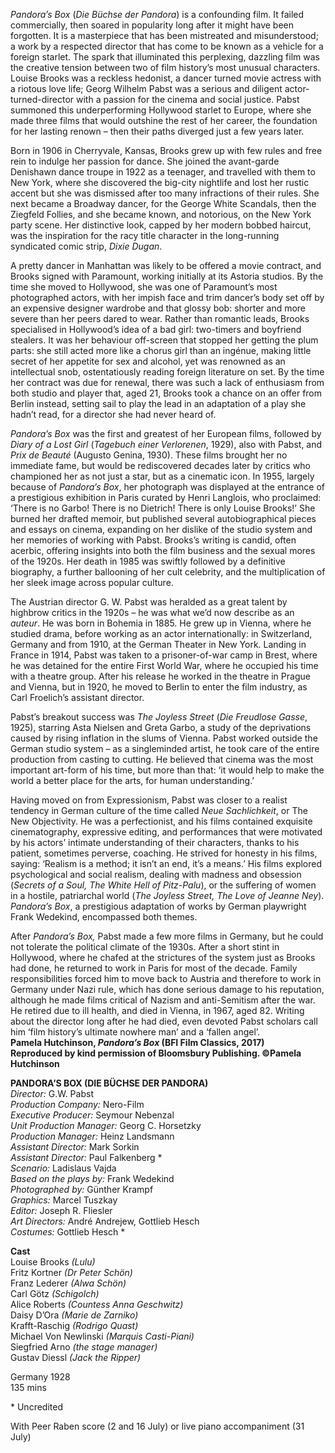 
_Pandora’s Box_ (_Die Büchse der Pandora_) is a confounding film. It failed commercially, then soared in popularity long after it might have been forgotten. It is a masterpiece that has been mistreated and misunderstood; a work by a respected director that has come to be known as a vehicle for a foreign starlet. The spark that illuminated this perplexing, dazzling film was the creative tension between two of film history’s most unusual characters. Louise Brooks was a reckless hedonist, a dancer turned movie actress with a riotous love life; Georg Wilhelm Pabst was a serious and diligent actor-turned-director with a passion for the cinema and social justice. Pabst summoned this underperforming Hollywood starlet to Europe, where she made three films that would outshine the rest of her career, the foundation for her lasting renown – then their paths diverged just a few years later.

Born in 1906 in Cherryvale, Kansas, Brooks grew up with few rules and free rein to indulge her passion for dance. She joined the avant-garde Denishawn dance troupe in 1922 as a teenager, and travelled with them to New York, where she discovered the big-city nightlife and lost her rustic accent but she was dismissed after too many infractions of their rules. She next became a Broadway dancer, for the George White Scandals, then the Ziegfeld Follies, and she became known, and notorious, on the New York party scene. Her distinctive look, capped by her modern bobbed haircut, was the inspiration for the racy title character in the long-running syndicated comic strip, _Dixie Dugan_.

A pretty dancer in Manhattan was likely to be offered a movie contract, and Brooks signed with Paramount, working initially at its Astoria studios. By the time she moved to Hollywood, she was one of Paramount’s most photographed actors, with her impish face and trim dancer’s body set off by an expensive designer wardrobe and that glossy bob: shorter and more severe than her peers dared to wear. Rather than romantic leads, Brooks specialised in Hollywood’s idea of a bad girl: two-timers and boyfriend stealers. It was her behaviour off-screen that stopped her getting the plum parts: she still acted more like a chorus girl than an ingénue, making little secret of her appetite for sex and alcohol, yet was renowned as an intellectual snob, ostentatiously reading foreign literature on set. By the time her contract was due for renewal, there was such a lack of enthusiasm from both studio and player that, aged 21, Brooks took a chance on an offer from Berlin instead, setting sail to play the lead in an adaptation of a play she hadn’t read, for a director she had never heard of.

_Pandora’s Box_ was the first and greatest of her European films, followed by _Diary of a Lost Girl_ (_Tagebuch einer Verlorenen_, 1929), also with Pabst, and _Prix de Beauté_ (Augusto Genina, 1930). These films brought her no immediate fame, but would be rediscovered decades later by critics who championed her as not just a star, but as a cinematic icon. In 1955, largely because of _Pandora’s Box_, her photograph was displayed at the entrance of a prestigious exhibition in Paris curated by Henri Langlois, who proclaimed: ‘There is no Garbo! There is no Dietrich! There is only Louise Brooks!’ She burned her drafted memoir, but published several autobiographical pieces and essays on cinema, expanding on her dislike of the studio system and her memories of working with Pabst. Brooks’s writing is candid, often acerbic, offering insights into both the film business and the sexual mores of the 1920s. Her death in 1985 was swiftly followed by a definitive biography, a further ballooning of her cult celebrity, and the multiplication of her sleek image across popular culture.

The Austrian director G. W. Pabst was heralded as a great talent by highbrow critics in the 1920s – he was what we’d now describe as an _auteur_. He was born in Bohemia in 1885. He grew up in Vienna, where he studied drama, before working as an actor internationally: in Switzerland, Germany and from 1910, at the German Theater in New York. Landing in France in 1914, Pabst was taken to a prisoner-of-war camp in Brest, where he was detained for the entire First World War, where he occupied his time with a theatre group. After his release he worked in the theatre in Prague and Vienna, but in 1920, he moved to Berlin to enter the film industry, as Carl Froelich’s assistant director.

Pabst’s breakout success was _The Joyless Street_ (_Die Freudlose Gasse_, 1925), starring Asta Nielsen and Greta Garbo, a study of the deprivations caused by rising inflation in the slums of Vienna. Pabst worked outside the German studio system – as a singleminded artist, he took care of the entire production from casting to cutting. He believed that cinema was the most important art-form of his time, but more than that: ‘it would help to make the world a better place for the arts, for human understanding.’

Having moved on from Expressionism, Pabst was closer to a realist tendency in German culture of the time called _Neue Sachlichkeit_, or The New Objectivity. He was a perfectionist, and his films contained exquisite cinematography, expressive editing, and performances that were motivated by his actors’ intimate understanding of their characters, thanks to his patient, sometimes perverse, coaching. He strived for honesty in his films, saying: ‘Realism is a method; it isn’t an end, it’s a means.’ His films explored psychological and social realism, dealing with madness and obsession (_Secrets of a Soul, The White Hell of Pitz-Palu_), or the suffering of women in a hostile, patriarchal world (_The Joyless Street, The Love of Jeanne Ney_). _Pandora’s Box_, a prestigious adaptation of works by German playwright Frank Wedekind, encompassed both themes.

After _Pandora’s Box,_ Pabst made a few more films in Germany, but he could not tolerate the political climate of the 1930s. After a short stint in Hollywood, where he chafed at the strictures of the system just as Brooks had done, he returned to work in Paris for most of the decade. Family responsibilities forced him to move back to Austria and therefore to work in Germany under Nazi rule, which has done serious damage to his reputation, although he made films critical of Nazism and anti-Semitism after the war. He retired due to ill health, and died in Vienna, in 1967, aged 82. Writing about the director long after he had died, even devoted Pabst scholars call him ‘film history’s ultimate nowhere man’ and a ‘fallen angel’.  
**Pamela Hutchinson, _Pandora’s Box_ (BFI Film Classics, 2017)  
Reproduced by kind permission of Bloomsbury Publishing. ©Pamela Hutchinson**
<br>

**PANDORA’S BOX (DIE BÜCHSE DER PANDORA)**  
_Director:_ G.W. Pabst  
_Production Company:_ Nero-Film  
_Executive Producer:_ Seymour Nebenzal  
_Unit Production Manager:_ Georg C. Horsetzky  
_Production Manager:_ Heinz Landsmann  
_Assistant Director:_ Mark Sorkin  
_Assistant Director:_ Paul Falkenberg *  
_Scenario:_ Ladislaus Vajda  
_Based on the plays by:_ Frank Wedekind  
_Photographed by:_ Günther Krampf  
_Graphics:_ Marcel Tuszkay  
_Editor:_ Joseph R. Fliesler  
_Art Directors:_ André Andrejew, Gottlieb Hesch  
_Costumes:_ Gottlieb Hesch *  

**Cast**  
Louise Brooks _(Lulu)_  
Fritz Kortner _(Dr Peter Schön)_  
Franz Lederer _(Alwa Schön)_  
Carl Götz _(Schigolch)_  
Alice Roberts _(Countess Anna Geschwitz)_  
Daisy D’Ora _(Marie de Zarniko)_  
Krafft-Raschig _(Rodrigo Quast)_  
Michael Von Newlinski _(Marquis Casti-Piani)_  
Siegfried Arno _(the stage manager)_  
Gustav Diessl _(Jack the Ripper)_  

Germany 1928  
135 mins  

\* Uncredited  

With Peer Raben score (2 and 16 July) or live piano accompaniment (31 July)  
<!--stackedit_data:
eyJoaXN0b3J5IjpbLTIwNzIxNTc0NTVdfQ==
-->